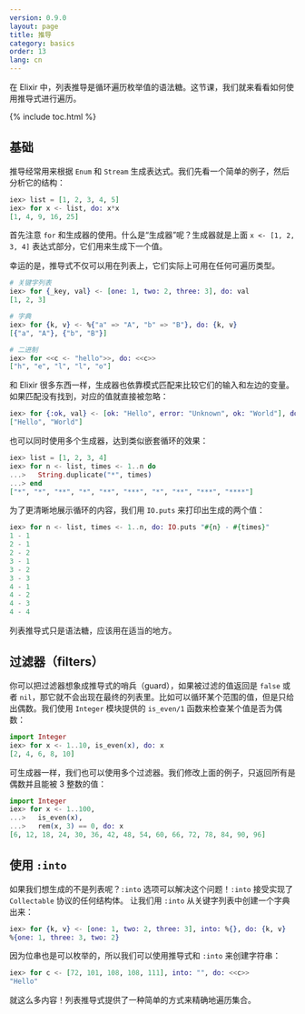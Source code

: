 ```yaml
---
version: 0.9.0
layout: page
title: 推导
category: basics
order: 13
lang: cn
---
```


在 Elixir 中，列表推导是循环遍历枚举值的语法糖。这节课，我们就来看看如何使用推导式进行遍历。

{% include toc.html %}

## 基础

推导经常用来根据 `Enum` 和 `Stream` 生成表达式。我们先看一个简单的例子，然后分析它的结构：

```elixir
iex> list = [1, 2, 3, 4, 5]
iex> for x <- list, do: x*x
[1, 4, 9, 16, 25]
```
首先注意 `for` 和生成器的使用。什么是“生成器”呢？生成器就是上面 `x <- [1, 2, 3, 4]` 表达式部分，它们用来生成下一个值。

幸运的是，推导式不仅可以用在列表上，它们实际上可用在任何可遍历类型。

```elixir
# 关键字列表
iex> for {_key, val} <- [one: 1, two: 2, three: 3], do: val
[1, 2, 3]

# 字典
iex> for {k, v} <- %{"a" => "A", "b" => "B"}, do: {k, v}
[{"a", "A"}, {"b", "B"}]

# 二进制
iex> for <<c <- "hello">>, do: <<c>>
["h", "e", "l", "l", "o"]
```

和 Elixir 很多东西一样，生成器也依靠模式匹配来比较它们的输入和左边的变量。如果匹配没有找到，对应的值就直接被忽略：

```elixir
iex> for {:ok, val} <- [ok: "Hello", error: "Unknown", ok: "World"], do: val
["Hello", "World"]
```

也可以同时使用多个生成器，达到类似嵌套循环的效果：

```elixir
iex> list = [1, 2, 3, 4]
iex> for n <- list, times <- 1..n do
...>   String.duplicate("*", times)
...> end
["*", "*", "**", "*", "**", "***", "*", "**", "***", "****"]
```

为了更清晰地展示循环的内容，我们用 `IO.puts` 来打印出生成的两个值：

```elixir
iex> for n <- list, times <- 1..n, do: IO.puts "#{n} - #{times}"
1 - 1
2 - 1
2 - 2
3 - 1
3 - 2
3 - 3
4 - 1
4 - 2
4 - 3
4 - 4
```

列表推导式只是语法糖，应该用在适当的地方。

## 过滤器（filters）

你可以把过滤器想象成推导式的哨兵（guard），如果被过滤的值返回是 `false` 或者 `nil`，那它就不会出现在最终的列表里。比如可以循环某个范围的值，但是只给出偶数。我们使用 `Integer` 模块提供的 `is_even/1` 函数来检查某个值是否为偶数：

```elixir
import Integer
iex> for x <- 1..10, is_even(x), do: x
[2, 4, 6, 8, 10]
```

可生成器一样，我们也可以使用多个过滤器。我们修改上面的例子，只返回所有是偶数并且能被 3 整数的值：

```elixir
import Integer
iex> for x <- 1..100,
...>   is_even(x),
...>   rem(x, 3) == 0, do: x
[6, 12, 18, 24, 30, 36, 42, 48, 54, 60, 66, 72, 78, 84, 90, 96]
```

## 使用 `:into`

如果我们想生成的不是列表呢？`:into` 选项可以解决这个问题！`:into` 接受实现了 `Collectable` 协议的任何结构体。
让我们用 `:into` 从关键字列表中创建一个字典出来：

```elixir
iex> for {k, v} <- [one: 1, two: 2, three: 3], into: %{}, do: {k, v}
%{one: 1, three: 3, two: 2}
```

因为位串也是可以枚举的，所以我们可以使用推导式和 `:into` 来创建字符串：

```elixir
iex> for c <- [72, 101, 108, 108, 111], into: "", do: <<c>>
"Hello"
```

就这么多内容！列表推导式提供了一种简单的方式来精确地遍历集合。
